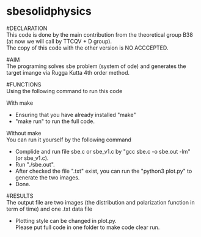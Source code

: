 # sbesolidphysics
#DECLARATION <br />
This code is done by the main contribution from the theoretical group B38 (at now we will call by TTCQV + D group). <br />
The copy of this code with the other version is NO ACCCEPTED. <br />

#AIM <br />
The programing solves sbe problem (system of ode) and generates the target imange via Rugga Kutta 4th order method.  <br />

#FUNCTIONS <br />
Using the following command to run this code <br />

With make <br />
 - Ensuring that you have already installed "make" <br />
 - "make run" to run the full code. <br />

Without make <br />
 You can run it yourself by the following command
 - Complide and run file sbe.c or sbe_v1.c by "gcc sbe.c -o sbe.out -lm" (or sbe_v1.c). <br />
 - Run "./sbe.out". <br />
 - After checked the file ".txt" exist, you can run the "python3 plot.py" to generate the two images. <br />
 - Done. <br />

#RESULTS <br />
The output file are two images (the distribution and polarization function in term of time) and one .txt data file <br />
 - Plotting style can be changed in plot.py. <br />
Please put full code in one folder to make code clear run. <br />

